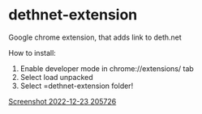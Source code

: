 # dethnet-extension
Google chrome extension, that adds link to deth.net

How to install:

1. Enable developer mode in chrome://extensions/ tab
2. Select load unpacked
3. Select =dethnet-extension folder!


[Screenshot 2022-12-23 205726](https://user-images.githubusercontent.com/104037623/212373447-68d527a1-2dff-41dc-8d3a-3baf04b0eb69.png)
